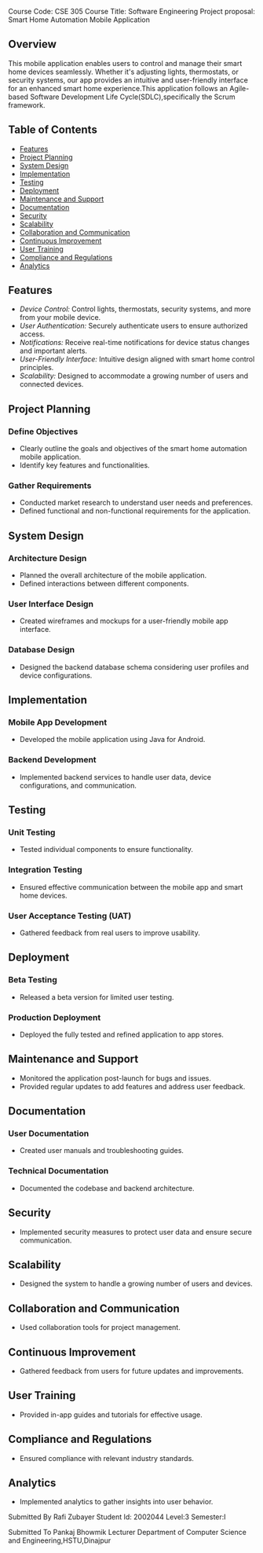 Course Code: CSE 305
Course Title: Software Engineering
Project proposal: Smart Home Automation Mobile Application


## Overview

This mobile application enables users to control and manage their smart home devices seamlessly. Whether it's adjusting lights, thermostats, or security systems, our app provides an intuitive and user-friendly interface for an enhanced smart home experience.This application follows an Agile-based Software Development Life Cycle(SDLC),specifically the Scrum framework.

## Table of Contents

- [Features](#features)
- [Project Planning](#project-planning)
- [System Design](#system-design)
- [Implementation](#implementation)
- [Testing](#testing)
- [Deployment](#deployment)
- [Maintenance and Support](#maintenance-and-support)
- [Documentation](#documentation)
- [Security](#security)
- [Scalability](#scalability)
- [Collaboration and Communication](#collaboration-and-communication)
- [Continuous Improvement](#continuous-improvement)
- [User Training](#user-training)
- [Compliance and Regulations](#compliance-and-regulations)
- [Analytics](#analytics)

## Features

- *Device Control:* Control lights, thermostats, security systems, and more from your mobile device.
- *User Authentication:* Securely authenticate users to ensure authorized access.
- *Notifications:* Receive real-time notifications for device status changes and important alerts.
- *User-Friendly Interface:* Intuitive design aligned with smart home control principles.
- *Scalability:* Designed to accommodate a growing number of users and connected devices.

## Project Planning

### Define Objectives

- Clearly outline the goals and objectives of the smart home automation mobile application.
- Identify key features and functionalities.

### Gather Requirements

- Conducted market research to understand user needs and preferences.
- Defined functional and non-functional requirements for the application.

## System Design

### Architecture Design

- Planned the overall architecture of the mobile application.
- Defined interactions between different components.

### User Interface Design

- Created wireframes and mockups for a user-friendly mobile app interface.

### Database Design

- Designed the backend database schema considering user profiles and device configurations.

## Implementation

### Mobile App Development

- Developed the mobile application using Java for Android.

### Backend Development

- Implemented backend services to handle user data, device configurations, and communication.

## Testing

### Unit Testing

- Tested individual components to ensure functionality.

### Integration Testing

- Ensured effective communication between the mobile app and smart home devices.

### User Acceptance Testing (UAT)

- Gathered feedback from real users to improve usability.

## Deployment

### Beta Testing

- Released a beta version for limited user testing.

### Production Deployment

- Deployed the fully tested and refined application to app stores.

## Maintenance and Support

- Monitored the application post-launch for bugs and issues.
- Provided regular updates to add features and address user feedback.

## Documentation

### User Documentation

- Created user manuals and troubleshooting guides.

### Technical Documentation

- Documented the codebase and backend architecture.

## Security

- Implemented security measures to protect user data and ensure secure communication.

## Scalability

- Designed the system to handle a growing number of users and devices.

## Collaboration and Communication

- Used collaboration tools for project management.

## Continuous Improvement

- Gathered feedback from users for future updates and improvements.

## User Training

- Provided in-app guides and tutorials for effective usage.

## Compliance and Regulations

- Ensured compliance with relevant industry standards.

## Analytics

- Implemented analytics to gather insights into user behavior.



Submitted By
Rafi Zubayer
Student Id: 2002044
Level:3 Semester:I


Submitted To
Pankaj Bhowmik
Lecturer
Department of Computer Science and Engineering,HSTU,Dinajpur

